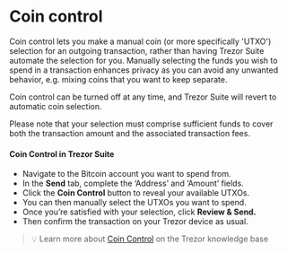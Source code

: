 # Coin control

Coin control lets you make a manual coin (or more specifically 'UTXO') selection for an outgoing transaction, rather than having Trezor Suite automate the selection for you. Manually selecting the funds you wish to spend in a transaction enhances privacy as you can avoid any unwanted behavior, e.g. mixing coins that you want to keep separate.

Coin control can be turned off at any time, and Trezor Suite will revert to automatic coin selection.

Please note that your selection must comprise sufficient funds to cover both the transaction amount and the associated transaction fees.

#### **Coin Control in Trezor Suite**

* Navigate to the Bitcoin account you want to spend from.
* In the **Send** tab, complete the ‘Address’ and ‘Amount’ fields.
* Click the **Coin Control** button to reveal your available UTXOs.
* You can then manually select the UTXOs you want to spend.
* Once you’re satisfied with your selection, click **Review & Send.**
* Then confirm the transaction on your Trezor device as usual.

> 💡 Learn more about [Coin Control](https://trezor.io/guides/trezor-suite/trezor-suite-desktop/coin-control-in-trezor-suite) on the Trezor knowledge base
